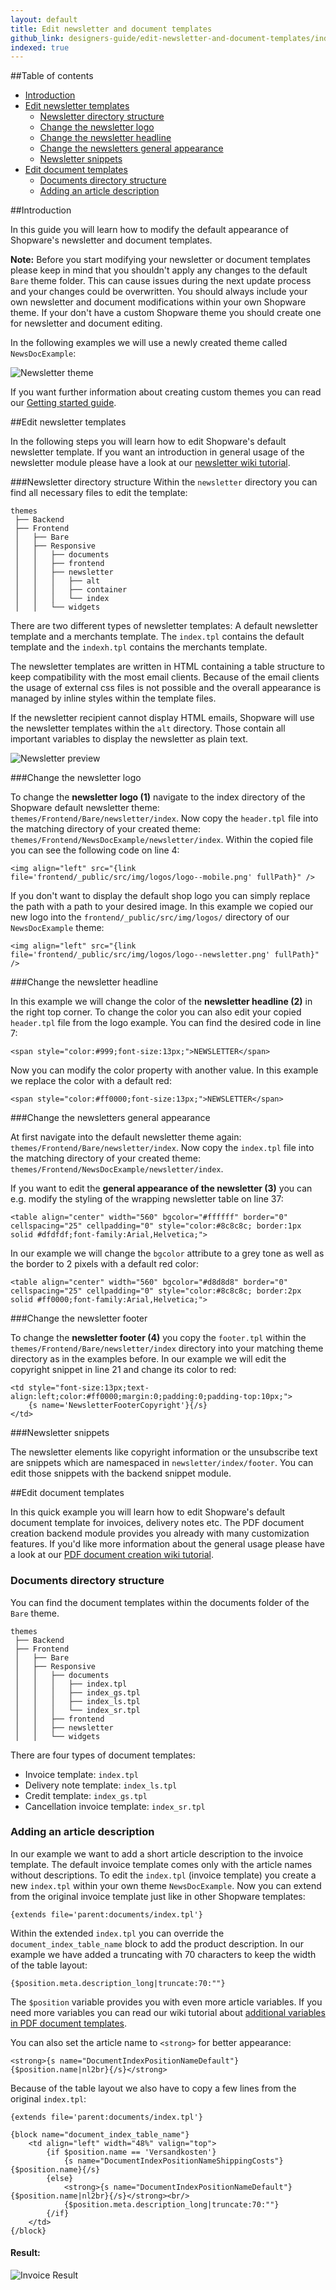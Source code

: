 ```yaml
---
layout: default
title: Edit newsletter and document templates
github_link: designers-guide/edit-newsletter-and-document-templates/index.md
indexed: true
---
```


##Table of contents
-   [Introduction](#introduction)
-   [Edit newsletter templates](#edit-newsletter-templates)
    -   [Newsletter directory structure](#newsletter-directory-structure)
    -   [Change the newsletter logo](#change-the-newsletter-logo)
    -   [Change the newsletter headline](#change-the-newsletter-headline)
    -   [Change the newsletters general appearance](#change-the-newsletters-general-appearance)
    -   [Newsletter snippets](#newsletter-snippets)
-   [Edit document templates](#edit-document-templates)
    -   [Documents directory structure](#documents-directory-structure)
    -   [Adding an article description](#adding-an-article-description)

##Introduction

In this guide you will learn how to modify the default appearance of Shopware's newsletter and document templates. 

<div class="alert alert-warning">
<strong>Note:</strong> Before you start modifying your newsletter or document templates please keep in mind that you shouldn't apply any changes to the default <code>Bare</code> theme folder. This can cause issues during the next update process and your changes could be overwritten. You should always include your own newsletter and document modifications within your own Shopware theme. If your don't have a custom Shopware theme you should create one for newsletter and document editing.
</div>

In the following examples we will use a newly created theme called `NewsDocExample`:

 ![Newsletter theme](img-example-theme.jpg)
 
 If you want further information about creating custom themes you can read our [Getting started guide](../getting-started/).

##Edit newsletter templates

In the following steps you will learn how to edit Shopware's default newsletter template. If you want an introduction in  general usage of the newsletter module please have a look at our [newsletter wiki tutorial](http://wiki.shopware.com/Newsletter_detail_933.html).

###Newsletter directory structure
Within the `newsletter` directory you can find all necessary files to edit the template:

```
themes
 ├── Backend
 ├── Frontend
 │   ├── Bare
 │   ├── Responsive
 │   │   ├── documents
 │   │   ├── frontend
 │   │   ├── newsletter
 │   │   │   ├── alt
 │   │   │   ├── container
 │   │   │   └── index
 │   │   └── widgets
```

There are two different types of newsletter templates: A default newsletter template and a merchants template. The `index.tpl` contains the default template and the `indexh.tpl` contains the merchants template.

The newsletter templates are written in HTML containing a table structure to keep compatibility with the most email clients. Because of the email clients the usage of external css files is not possible and the overall appearance is managed by inline styles within the template files.

If the newsletter recipient cannot display HTML emails, Shopware will use the newsletter templates within the `alt` directory. Those contain all important variables to display the newsletter as plain text.

![Newsletter preview](img-newsletter-preview.jpg)

###Change the newsletter logo

To change the **newsletter logo (1)** navigate to the index directory of the Shopware default newsletter theme: `themes/Frontend/Bare/newsletter/index`. Now copy the `header.tpl` file into the matching directory of your created theme: `themes/Frontend/NewsDocExample/newsletter/index`. Within the copied file you can see the following code on line 4:

```
<img align="left" src="{link file='frontend/_public/src/img/logos/logo--mobile.png' fullPath}" />
```

If you don't want to display the default shop logo you can simply replace the path with a path to your desired image. In this example we copied our new logo into the `frontend/_public/src/img/logos/` directory of our `NewsDocExample` theme:

```
<img align="left" src="{link file='frontend/_public/src/img/logos/logo--newsletter.png' fullPath}" />
```

###Change the newsletter headline

In this example we will change the color of the **newsletter headline (2)** in the right top corner. To change the color you can also edit your copied `header.tpl` file from the logo example. You can find the desired code in line 7:
 
```
<span style="color:#999;font-size:13px;">NEWSLETTER</span>
```
 
Now you can modify the color property with another value. In this example we replace the color with a default red:
 
```
<span style="color:#ff0000;font-size:13px;">NEWSLETTER</span>
```

###Change the newsletters general appearance

At first navigate into the default newsletter theme again: `themes/Frontend/Bare/newsletter/index`. Now copy the `index.tpl` file into the matching directory of your created theme: `themes/Frontend/NewsDocExample/newsletter/index`.

If you want to edit the **general appearance of the newsletter (3)** you can e.g. modify the styling of the wrapping newsletter table on line 37:

```
<table align="center" width="560" bgcolor="#ffffff" border="0" cellspacing="25" cellpadding="0" style="color:#8c8c8c; border:1px solid #dfdfdf;font-family:Arial,Helvetica;">
```

In our example we will change the `bgcolor` attribute to a grey tone as well as the border to 2 pixels with a default red color:

```
<table align="center" width="560" bgcolor="#d8d8d8" border="0" cellspacing="25" cellpadding="0" style="color:#8c8c8c; border:2px solid #ff0000;font-family:Arial,Helvetica;">
```

###Change the newsletter footer

To change the **newsletter footer (4)** you copy the `footer.tpl` within the `themes/Frontend/Bare/newsletter/index` directory into your matching theme directory as in the examples before. In our example we will edit the copyright snippet in line 21 and change its color to red:

```
<td style="font-size:13px;text-align:left;color:#ff0000;margin:0;padding:0;padding-top:10px;">
	{s name='NewsletterFooterCopyright'}{/s}
</td>
```

###Newsletter snippets

The newsletter elements like copyright information or the unsubscribe text are snippets which are namespaced in `newsletter/index/footer`. You can edit those snippets with the backend snippet module.

##Edit document templates

In this quick example you will learn how to edit Shopware's default document template for invoices, delivery notes etc. The PDF document creation backend module provides you already with many customization features. If you'd like more information about the general usage please have a look at our [PDF document creation wiki tutorial](http://wiki.shopware.com/PDF-Belegerstellung_detail_1086.html).

### Documents directory structure

You can find the document templates within the documents folder of the `Bare` theme.

```
themes
 ├── Backend
 ├── Frontend
 │   ├── Bare
 │   ├── Responsive
 │   │   ├── documents
 │   │   │   ├── index.tpl
 │   │   │   ├── index_gs.tpl
 │   │   │   ├── index_ls.tpl
 │   │   │   └── index_sr.tpl
 │   │   ├── frontend
 │   │   ├── newsletter
 │   │   └── widgets
```

There are four types of document templates:

-   Invoice template: `index.tpl`
-   Delivery note template: `index_ls.tpl`
-   Credit template: `index_gs.tpl`
-   Cancellation invoice template: `index_sr.tpl`

### Adding an article description

In our example we want to add a short article description to the invoice template. The default invoice template comes only with the article names without descriptions. To edit the `index.tpl` (invoice template) you create a new `index.tpl` within your own theme `NewsDocExample`. Now you can extend from the original invoice template just like in other Shopware templates:

```
{extends file='parent:documents/index.tpl'}
```
Within the extended `index.tpl` you can override the `document_index_table_name` block to add the product description. In our example we have added a truncating with 70 characters to keep the width of the table layout:

```
{$position.meta.description_long|truncate:70:""}
```
The `$position` variable provides you with even more article variables. If you need more variables you can read our wiki tutorial about [additional variables in PDF document templates](http://wiki.shopware.com/pdf-Belegerstellung-Zus%C3%A4tzliche-Variablen_detail_1220.html).

You can also set the article name to `<strong>` for better appearance:
```
<strong>{s name="DocumentIndexPositionNameDefault"}{$position.name|nl2br}{/s}</strong>
```

Because of the table layout we also have to copy a few lines from the original `index.tpl`:

```
{extends file='parent:documents/index.tpl'}

{block name="document_index_table_name"}
	<td align="left" width="48%" valign="top">
		{if $position.name == 'Versandkosten'}
			{s name="DocumentIndexPositionNameShippingCosts"}{$position.name}{/s}
		{else}
			<strong>{s name="DocumentIndexPositionNameDefault"}{$position.name|nl2br}{/s}</strong><br/>
			{$position.meta.description_long|truncate:70:""}
		{/if}
	</td>
{/block}
```

#### Result:
![Invoice Result](img-invoice-result.jpg)